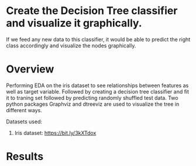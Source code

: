 # Create the Decision Tree classifier and visualize it graphically.

If we feed any new data to this classifier, it would be able to
predict the right class accordingly and visualize the nodes graphically.

# Overview
Performing EDA on the iris dataset to see relationships between features as well as target variable. Followed by creating a decision tree classifier and fit it to traning set followed by predicting randomly shuffled test data. Two python packages Graphviz and dtreeviz are used to visualize the tree in different ways. 

Datasets used: 
1. Iris dataset: https://bit.ly/3kXTdox

# Results
